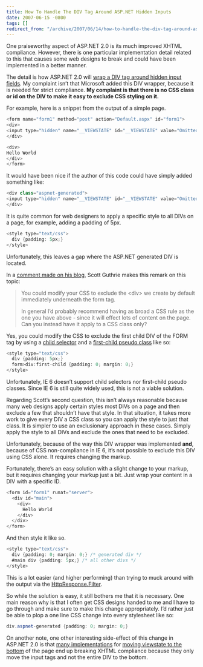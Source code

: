 ```yaml
---
title: How To Handle The DIV Tag Around ASP.NET Hidden Inputs
date: 2007-06-15 -0800
tags: []
redirect_from: "/archive/2007/06/14/how-to-handle-the-div-tag-around-asp.net-hidden-inputs.aspx/"
---
```


One praiseworthy aspect of ASP.NET 2.0 is its much improved XHTML
compliance. However, there is one particular implementation detail
related to this that causes some web designs to break and could
have been implemented in a better manner.

The detail is how ASP.NET 2.0 will [wrap a DIV tag around hidden input
fields](http://vaultofthoughts.net/TheDIVTagAroundHiddenASPNETInputFields.aspx "The DIV Tag Around Hidden ASP.NET Input Fields").
My complaint isn’t that Microsoft added this DIV wrapper, because it is
needed for strict compliance. **My complaint is that there is no CSS
class or id on the DIV to make it easy to exclude CSS styling on it.**

For example, here is a snippet from the output of a simple page.

```csharp
<form name="form1" method="post" action="Default.aspx" id="form1">
<div>
<input type="hidden" name="__VIEWSTATE" id="__VIEWSTATE" value="Omitted" />
</div>

<div>
Hello World
</div>
</form>
```

It would have been nice if the author of this code could have simply
added something like:

```csharp
<div class="aspnet-generated">
<input type="hidden" name="__VIEWSTATE" id="__VIEWSTATE" value="Omitted" />
</div>
```

It is quite common for web designers to apply a specific style to all
DIVs on a page, for example, adding a padding of 5px.

```csharp
<style type="text/css">
  div {padding: 5px;}
</style>
```

Unfortunately, this leaves a gap where the ASP.NET generated DIV is
located.

In a [comment made on his
blog](http://weblogs.asp.net/scottgu/archive/2003/11/25/39620.aspx#732432 "XHTML and Accessibility in ASP.NET Whidbey"),
Scott Guthrie makes this remark on this topic:

> You could modify your CSS to exclude the \<div\> we create by default
> immediately underneath the form tag.
>
> In general I’d probably recommend having as broad a CSS rule as the
> one you have above - since it will effect lots of content on the page.
> Can you instead have it apply to a CSS class only?
>
Yes, you could modify the CSS to exclude the first child DIV of the FORM
tag by using a [child
selector](http://meyerweb.com/eric/articles/webrev/200006b.html "The Child Selector")
and a [first-child pseudo
class](http://www.w3schools.com/css/pr_pseudo_first-child.asp "First Child Pseudo Class")
like so:

```csharp
<style type="text/css">
  div {padding: 5px;}
  form>div:first-child {padding: 0; margin: 0;}        
</style>
```

Unfortunately, IE 6 doesn’t support child selectors nor first-child
pseudo classes. Since IE 6 is still quite widely used, this is not a
viable solution.

Regarding Scott’s second question, this isn’t always reasonable because
many web designs apply certain styles most DIVs on a page and then
exclude a few that shouldn’t have that style. In that situation, it
takes more work to give every DIV a CSS class so you can apply the style
to just that class. It is simpler to use an exclusionary approach in
these cases. Simply apply the style to all DIVs and exclude the ones
that need to be excluded.

Unfortunately, because of the way this DIV wrapper was implemented
**and**, because of CSS non-compliance in IE 6, it’s not possible to
exclude this DIV using CSS alone. It requires changing the markup.

Fortunately, there’s an easy solution with a slight change to your
markup, but it requires changing your markup just a bit. Just wrap your
content in a DIV with a specific ID.

```csharp
<form id="form1" runat="server">
  <div id="main">
    <div>
      Hello World
    </div>
  </div>
</form>
```

And then style it like so.

```csharp
<style type="text/css">
  div {padding: 0; margin: 0;} /* generated div */
  #main div {padding: 5px;} /* all other divs */
</style>
```

This is a lot easier (and higher performing) than trying to muck around
with the output via the
[HttpResponse.Filter](http://msdn2.microsoft.com/en-us/library/system.web.httpresponse.filter.aspx "HttpResponse.Filter on MSDN").

So while the solution is easy, it still bothers me that it is necessary.
One main reason why is that I often get CSS designs handed to me and I
have to go through and make sure to make this change appropriately. I’d
rather just be able to plop a one line CSS change into every stylesheet
like so:

```csharp
div.aspnet-generated {padding: 0; margin: 0;}
```

On another note, one other interesting side-effect of this change in
ASP.NET 2.0 is that [many
implementations](http://www.hanselman.com/blog/MovingViewStateToTheBottomOfThePage.aspx "Moving Viewstate To The Bottom")
for [moving viewstate to the
bottom](http://www.madskristensen.dk/blog/An+HttpModule+That+Moves+ViewState+To+The+Bottom.aspx "An Http Modlue that moves Viewstate To The Bottom")
of the page end up breaking XHTML compliance because they only move the
input tags and not the entire DIV to the bottom.

